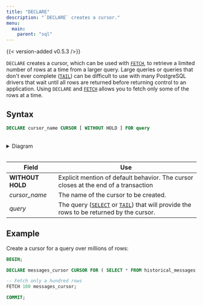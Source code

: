 ```yaml
---
title: "DECLARE"
description: "`DECLARE` creates a cursor."
menu:
  main:
    parent: "sql"
---
```


{{< version-added v0.5.3 />}}

`DECLARE` creates a cursor, which can be used with
[`FETCH`](/sql/fetch), to retrieve a limited number of rows at a time
from a larger query. Large queries or queries that don't ever complete
([`TAIL`](/sql/tail)) can be difficult to use with many PostgreSQL drivers
that wait until all rows are returned before returning control to an
application. Using `DECLARE` and [`FETCH`](/sql/fetch) allows you to
fetch only some of the rows at a time.

## Syntax

```sql
DECLARE cursor_name CURSOR [ WITHOUT HOLD ] FOR query
```

<br/>
<details>
<summary>Diagram</summary>
<br>

{{< diagram "declare.svg" >}}

</details>
<br/>

Field | Use
------|-----
**WITHOUT HOLD** | Explicit mention of default behavior. The cursor closes at the end of a transaction
_cursor&lowbar;name_ | The name of the cursor to be created.
_query_ | The query ([`SELECT`](/sql/select) or [`TAIL`](/sql/tail)) that will provide the rows to be returned by the cursor.

## Example

Create a cursor for a query over millions of rows:

```sql
BEGIN;

DECLARE messages_cursor CURSOR FOR ( SELECT * FROM historical_messages );

-- Fetch only a hundred rows 
FETCH 100 messages_cursor;

COMMIT;
```